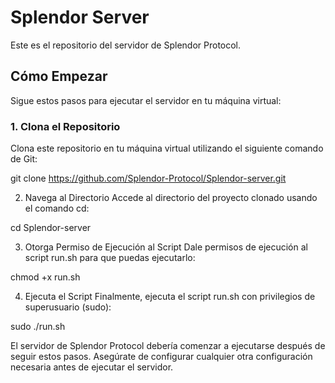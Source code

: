 # Splendor Server

Este es el repositorio del servidor de Splendor Protocol.

## Cómo Empezar

Sigue estos pasos para ejecutar el servidor en tu máquina virtual:

### 1. Clona el Repositorio

Clona este repositorio en tu máquina virtual utilizando el siguiente comando de Git:

git clone https://github.com/Splendor-Protocol/Splendor-server.git

2. Navega al Directorio
Accede al directorio del proyecto clonado usando el comando cd:



cd Splendor-server

3. Otorga Permiso de Ejecución al Script
Dale permisos de ejecución al script run.sh para que puedas ejecutarlo:


chmod +x run.sh

4. Ejecuta el Script
Finalmente, ejecuta el script run.sh con privilegios de superusuario (sudo):


sudo ./run.sh

El servidor de Splendor Protocol debería comenzar a ejecutarse después de seguir estos pasos. Asegúrate de configurar cualquier otra configuración necesaria antes de ejecutar el servidor.

